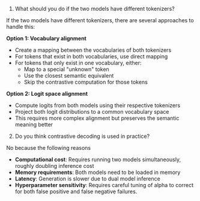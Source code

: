 1. What should you do if the two models have different tokenizers?

If the two models have different tokenizers, there are several approaches to handle this:

**Option 1: Vocabulary alignment**
- Create a mapping between the vocabularies of both tokenizers
- For tokens that exist in both vocabularies, use direct mapping
- For tokens that only exist in one vocabulary, either:
  - Map to a special "unknown" token
  - Use the closest semantic equivalent
  - Skip the contrastive computation for those tokens

**Option 2: Logit space alignment**
- Compute logits from both models using their respective tokenizers
- Project both logit distributions to a common vocabulary space
- This requires more complex alignment but preserves the semantic meaning better

2. Do you think contrastive decoding is used in practice?

No because the following reasons

- **Computational cost**: Requires running two models simultaneously, roughly doubling inference cost
- **Memory requirements**: Both models need to be loaded in memory
- **Latency**: Generation is slower due to dual model inference
- **Hyperparameter sensitivity**: Requires careful tuning of alpha to correct for both false positive and false negative failures.

